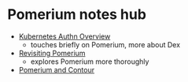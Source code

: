 # Pomerium notes hub

- [Kubernetes Authn Overview](03f16164-12f0-48ac-9883-8923a229393a.md)
  - touches briefly on Pomerium, more about Dex
- [Revisiting Pomerium](a3b33b41-b04a-4e9b-8536-55a8fe966967.md)
  - explores Pomerium more thoroughly
- [Pomerium and Contour](e3dbc5f0-2f83-43fa-9c9d-4cd6022b6b29.md)
